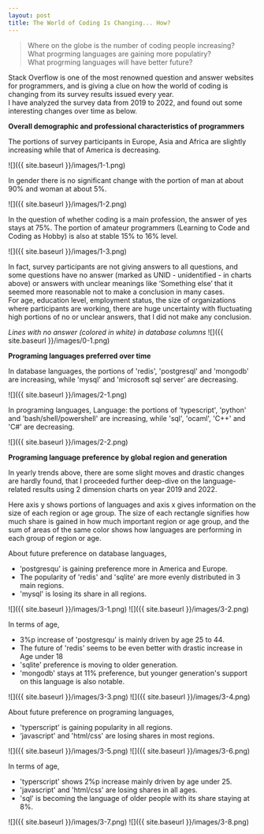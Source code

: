 ```yaml
---
layout: post
title: The World of Coding Is Changing... How?
---
```


> Where on the globe is the number of coding people increasing?  
> What progrming languages are gaining more populatiry?  
> What progrming languages will have better future?  

Stack Overflow is one of the most renowned question and answer websites for programmers, and is giving a clue on how the world of coding is changing from its survey results issued every year.  
I have analyzed the survey data from 2019 to 2022, and found out some interesting changes over time as below. 

**Overall demographic and professional characteristics of programmers**  

The portions of survey participants in Europe, Asia and Africa are slightly increasing while that of America is decreasing.  

![]({{ site.baseurl }}/images/1-1.png)

In gender there is no significant change with the portion of man at about 90% and woman at about 5%.  

![]({{ site.baseurl }}/images/1-2.png)

In the question of whether coding is a main profession, the answer of yes stays at 75%. The portion of amateur programmers (Learning to Code and Coding as Hobby) is also at stable 15% to 16% level.

![]({{ site.baseurl }}/images/1-3.png)

In fact, survey participants are not giving answers to all questions, and some questions have no answer (marked as UNID - unidentified - in charts above) or answers with unclear meanings like ‘Something else’ that it seemed more reasonable not to make a conclusion in many cases.  
For age, education level, employment status, the size of organizations where participants are working, there are huge uncertainty with fluctuating high portions of no or unclear answers, that I did not make any conclusion.  

*Lines with no answer (colored in white) in database columns*
![]({{ site.baseurl }}/images/0-1.png)

**Programing languages preferred over time**  

In database languages, the portions of 'redis', 'postgresql' and 'mongodb' are increasing, while 'mysql' and 'microsoft sql server' are decreasing.

![]({{ site.baseurl }}/images/2-1.png)

In programing languages, Language: the portions of 'typescript', 'python' and 'bash/shell/powershell'  are increasing, while 'sql', 'ocaml', 'C++' and 'C#' are  decreasing.

![]({{ site.baseurl }}/images/2-2.png)

**Programing language preference by global region and generation**  

In yearly trends above, there are some slight moves and drastic changes are hardly found, that I proceeded further deep-dive on the language-related results using 2 dimension charts on year 2019 and 2022.  

Here axis y shows portions of languages and axis x gives information on the size of each region or age group. The size of each rectangle signifies how much share is gained in how much important region or age group, and the sum of areas of the same color shows how languages are performing in each group of region or age.

About future preference on database languages, 
* ’postgresqu' is gaining preference more in America and Europe.  
* The popularity of 'redis' and 'sqlite' are more evenly distributed in 3 main regions.  
* 'mysql' is losing its share in all regions.  

![]({{ site.baseurl }}/images/3-1.png)
![]({{ site.baseurl }}/images/3-2.png)

In terms of age,  
* 3%p increase of 'postgresqu' is mainly driven by age 25 to 44.    
* The future of 'redis' seems to be even better with drastic increase in Age under 18
* 'sqlite' preference is moving to older generation.    
* 'mongodb' stays at 11% preference, but younger generation's support on this language is also notable.  

![]({{ site.baseurl }}/images/3-3.png)
![]({{ site.baseurl }}/images/3-4.png)

About future preference on programing languages, 
* 'typerscript' is gaining popularity in all regions.    
* ‘javascript' and 'html/css' are losing shares in most regions. 

![]({{ site.baseurl }}/images/3-5.png)
![]({{ site.baseurl }}/images/3-6.png)

In terms of age,    
* 'typerscript' shows 2%p increase mainly driven by age under 25.   
* 'javascript' and 'html/css' are losing shares in all ages.  
* 'sql' is becoming the language of older people with its share staying at 8%.

![]({{ site.baseurl }}/images/3-7.png)
![]({{ site.baseurl }}/images/3-8.png)
